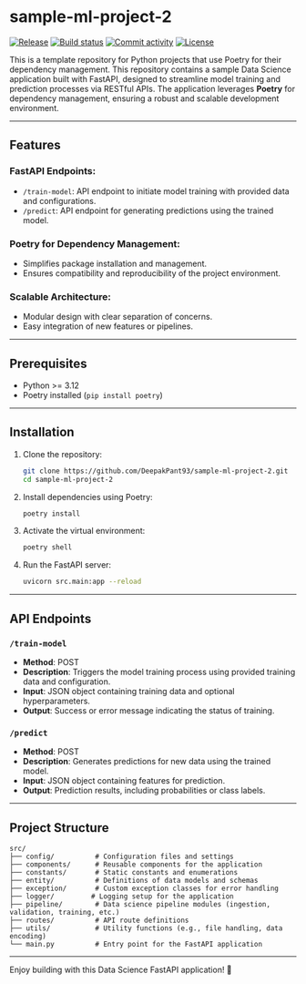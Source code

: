# sample-ml-project-2

[![Release](https://img.shields.io/github/v/release/DeepakPant93/sample-ml-project-2)](https://img.shields.io/github/v/release/DeepakPant93/sample-ml-project-2)
[![Build status](https://img.shields.io/github/actions/workflow/status/DeepakPant93/sample-ml-project-2/test-check-build.yml?branch=main)](https://github.com/DeepakPant93/sample-ml-project-2/actions/workflows/test-check-build.yml?query=branch%3Amain)
[![Commit activity](https://img.shields.io/github/commit-activity/m/DeepakPant93/sample-ml-project-2)](https://img.shields.io/github/commit-activity/m/DeepakPant93/sample-ml-project-2)
[![License](https://img.shields.io/github/license/DeepakPant93/sample-ml-project-2)](https://img.shields.io/github/license/DeepakPant93/sample-ml-project-2)

This is a template repository for Python projects that use Poetry for their dependency management.
This repository contains a sample Data Science application built with FastAPI, designed to streamline model training and prediction processes via RESTful APIs. The application leverages **Poetry** for dependency management, ensuring a robust and scalable development environment.

---

## Features

### FastAPI Endpoints:

-   `/train-model`: API endpoint to initiate model training with provided data and configurations.
-   `/predict`: API endpoint for generating predictions using the trained model.

### Poetry for Dependency Management:

-   Simplifies package installation and management.
-   Ensures compatibility and reproducibility of the project environment.

### Scalable Architecture:

-   Modular design with clear separation of concerns.
-   Easy integration of new features or pipelines.

---

## Prerequisites

-   Python >= 3.12
-   Poetry installed (`pip install poetry`)

---

## Installation

1. Clone the repository:

    ```bash
    git clone https://github.com/DeepakPant93/sample-ml-project-2.git
    cd sample-ml-project-2
    ```

2. Install dependencies using Poetry:

    ```bash
    poetry install
    ```

3. Activate the virtual environment:

    ```bash
    poetry shell
    ```

4. Run the FastAPI server:

    ```bash
    uvicorn src.main:app --reload
    ```

---

## API Endpoints

### `/train-model`

-   **Method**: POST
-   **Description**: Triggers the model training process using provided training data and configuration.
-   **Input**: JSON object containing training data and optional hyperparameters.
-   **Output**: Success or error message indicating the status of training.

### `/predict`

-   **Method**: POST
-   **Description**: Generates predictions for new data using the trained model.
-   **Input**: JSON object containing features for prediction.
-   **Output**: Prediction results, including probabilities or class labels.

---

## Project Structure

```plaintext
src/
├── config/          # Configuration files and settings
├── components/      # Reusable components for the application
├── constants/       # Static constants and enumerations
├── entity/          # Definitions of data models and schemas
├── exception/       # Custom exception classes for error handling
├── logger/         # Logging setup for the application
├── pipeline/        # Data science pipeline modules (ingestion, validation, training, etc.)
├── routes/          # API route definitions
├── utils/           # Utility functions (e.g., file handling, data encoding)
└── main.py          # Entry point for the FastAPI application
```

---

Enjoy building with this Data Science FastAPI application! 🚀
